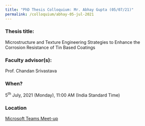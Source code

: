 ```yaml
---
title: "PhD Thesis Colloquium: Mr. Abhay Gupta (05/07/21)"
permalink: /colloquium/abhay-05-jul-2021
---
```

### Thesis title:
Microstructure and Texture Engineering Strategies to Enhance the Corrosion Resistance of Tin Based Coatings

### Faculty advisor(s):
Prof. Chandan Srivastava


### When?
5<sup>th</sup> July, 2021 (Monday), 11:00 AM (India Standard Time)

### Location
<a href="https://teams.microsoft.com/l/meetup-join/19%3ameeting_NmEzMTM1MmQtOWY2Yi00NjE0LWIyN2ItM2FkZjVjOTE5MzA0%40thread.v2/0?context=%7b%22Tid%22%3a%226f15cd97-f6a7-41e3-b2c5-ad4193976476%22%2c%22Oid%22%3a%2286dab62c-3a58-4241-b1d7-7649f87c6ee0%22%7d" target="_blank">Microsoft Teams Meet-up</a>
